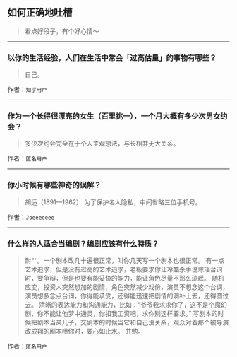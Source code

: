 ## 如何正确地吐槽

> 看点好段子，有个好心情～


 
---

### 以你的生活经验，人们在生活中常会「过高估量」的事物有哪些？

> 自己。


作者：`知乎用户`

---

### 作为一个长得很漂亮的女生（百里挑一），一个月大概有多少次男女约会？

> 多少次约会完全在于个人主观想法，与长相并无大关系。


作者：`匿名用户`

---

### 你小时候有哪些神奇的误解？

> 胡适（1891—1962）
> 为了保护名人隐私，中间省略三位手机号。


作者：`Joeeeeeee`

---

### 什么样的人适合当编剧？编剧应该有什么特质？

> 耐艹。一个剧本改几十遍很正常，叫你几天写一个剧本也很正常。
> 有一点艺术追求，但是没有过高的艺术追求，老板要求你让冷酷杀手说琼瑶台词时，要争辩，但是也要有能妥协的能力，能让角色尽量不那么琼瑶。
> 随机应变，投资人突然想加的剧情，角色突然减少戏份，演员不想念这个台词，演员想多念点台词，你得能承受，还得能迅速把剧情的洞补上去，还得圆过去。
> 清晰的表达能力和沟通能力，比如：“爷爷我求求你了，这不是个魔幻剧，你不能让他梦中通灵，你扣我工资吧，求你别这样要求。”
> 写剧本的时候把剧本当亲儿子，交剧本的时候当它和自己没关系，观众对着那个被导演改成翔的剧本喷你时，要心如止水。
> 共勉。


作者：`匿名用户`
